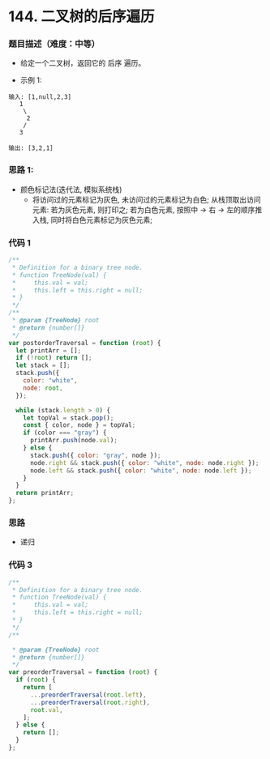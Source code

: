 <!--
 * @Author: your name
 * @Date: 2020-03-02 21:49:13
 * @LastEditTime: 2020-09-12 21:58:57
 * @LastEditors: Please set LastEditors
 * @Description: In User Settings Edit
 * @FilePath: /leetcode_fe/268_缺失数字.md
 -->

# 144. 二叉树的后序遍历

### 题目描述（难度：中等）

- 给定一个二叉树，返回它的 后序 遍历。

- 示例 1:

```
输入: [1,null,2,3]
   1
    \
     2
    /
   3

输出: [3,2,1]
```

### 思路 1:

- 颜色标记法(迭代法, 模拟系统栈)
  - 将访问过的元素标记为灰色, 未访问过的元素标记为白色;
    从栈顶取出访问元素:
    若为灰色元素, 则打印之;
    若为白色元素, 按照中 -> 右 -> 左的顺序推入栈, 同时将白色元素标记为灰色元素;

### 代码 1

```js
/**
 * Definition for a binary tree node.
 * function TreeNode(val) {
 *     this.val = val;
 *     this.left = this.right = null;
 * }
 */
/**
 * @param {TreeNode} root
 * @return {number[]}
 */
var postorderTraversal = function (root) {
  let printArr = [];
  if (!root) return [];
  let stack = [];
  stack.push({
    color: "white",
    node: root,
  });

  while (stack.length > 0) {
    let topVal = stack.pop();
    const { color, node } = topVal;
    if (color === "gray") {
      printArr.push(node.val);
    } else {
      stack.push({ color: "gray", node });
      node.right && stack.push({ color: "white", node: node.right });
      node.left && stack.push({ color: "white", node: node.left });
    }
  }
  return printArr;
};
```

### 思路

- 递归

### 代码 3

```js
/**
 * Definition for a binary tree node.
 * function TreeNode(val) {
 *     this.val = val;
 *     this.left = this.right = null;
 * }
 */
/**

 * @param {TreeNode} root
 * @return {number[]}
 */
var preorderTraversal = function (root) {
  if (root) {
    return [
      ...preorderTraversal(root.left),
      ...preorderTraversal(root.right),
      root.val,
    ];
  } else {
    return [];
  }
};
```
